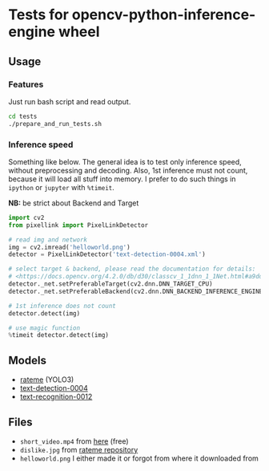 # Tests for opencv-python-inference-engine wheel

## Usage

### Features

Just run bash script and read output.

```bash
cd tests
./prepare_and_run_tests.sh
```

### Inference speed

Something like below. The general idea is to test only inference speed, without preprocessing and decoding.
Also, 1st inference must not count, because it will load all stuff into memory.
I prefer to do such things in `ipython` or `jupyter` with `%timeit`.

**NB:** be strict about Backend and Target

```python
import cv2
from pixellink import PixelLinkDetector

# read img and network
img = cv2.imread('helloworld.png')
detector = PixelLinkDetector('text-detection-0004.xml')

# select target & backend, please read the documentation for details:
# <https://docs.opencv.org/4.2.0/db/d30/classcv_1_1dnn_1_1Net.html#a9dddbefbc7f3defbe3eeb5dc3d3483f4>
detector._net.setPreferableTarget(cv2.dnn.DNN_TARGET_CPU)
detector._net.setPreferableBackend(cv2.dnn.DNN_BACKEND_INFERENCE_ENGINE)

# 1st inference does not count
detector.detect(img)

# use magic function
%timeit detector.detect(img)
```


## Models

+ [rateme](https://github.com/heyml/rateme) (YOLO3)
+ [text-detection-0004](https://github.com/opencv/open_model_zoo/blob/master/models/intel/text-detection-0004/description/text-detection-0004.md)
+ [text-recognition-0012](https://github.com/opencv/open_model_zoo/blob/master/models/intel/text-recognition-0012/description/text-recognition-0012.md)

## Files

+ `short_video.mp4` from [here](https://www.pexels.com/video/a-cattails-fluff-floats-in-air-2156021/)  (free)
+ `dislike.jpg` from [rateme repository](https://github.com/heyml/rateme/tree/master/test_imgs)
+ `helloworld.png` I either made it or forgot from where it downloaded from
